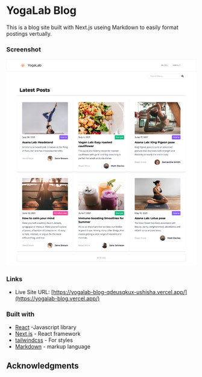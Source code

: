 # YogaLab Blog

This is a blog site built with Next.js useing Markdown to easily format postings vertually.

### Screenshot

![](public/images/screencapture.png)

### Links

- Live Site URL: [https://yogalab-blog-qdeusqkux-ushisha.vercel.app/](https://yogalab-blog.vercel.app/)

### Built with

- [React](https://reactjs.org/) -Javascript library
- [Next.js](https://nextjs.org/) - React framework
- [tailwindcss](https://tailwindcss.com/) - For styles
- [Markdown](https://www.markdownguide.org/) - markup language

## Acknowledgments
